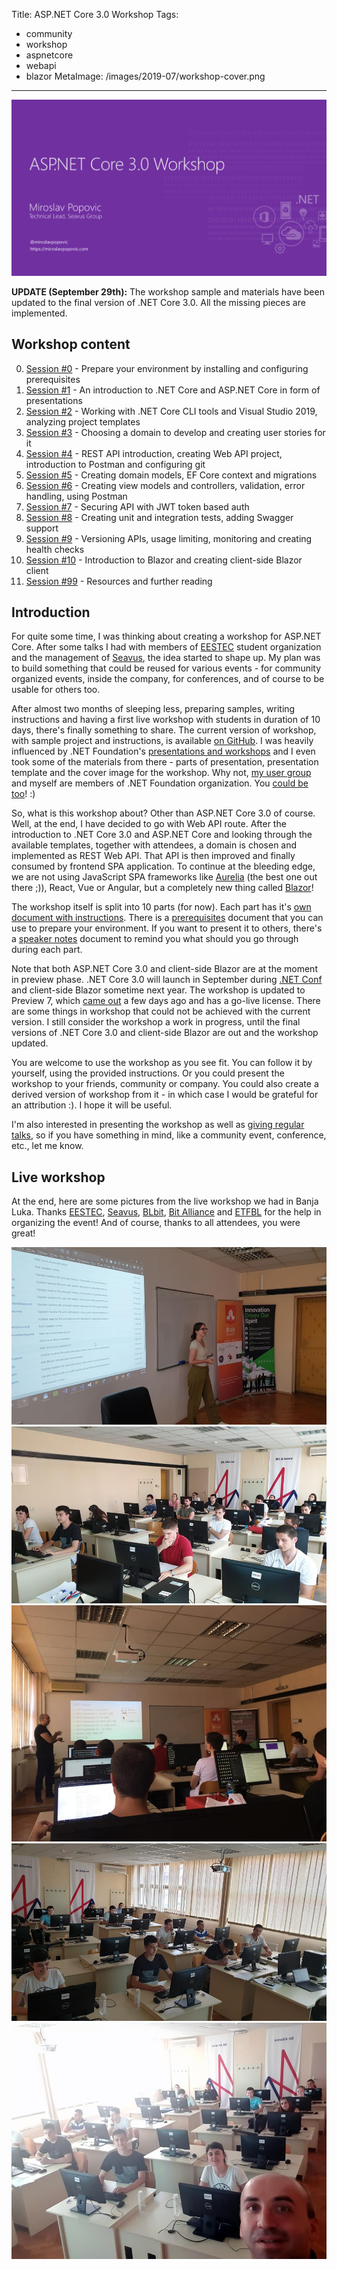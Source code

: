 Title: ASP.NET Core 3.0 Workshop
Tags:
  - community
  - workshop
  - aspnetcore
  - webapi
  - blazor
MetaImage: /images/2019-07/workshop-cover.png
---

![ASP.NET Core 3.0 Workshop](/images/2019-07/workshop-cover.png)

**UPDATE (September 29th):** The workshop sample and materials have been updated to the final version of .NET Core 3.0. All the missing pieces are implemented.

## Workshop content

0. [Session #0](https://github.com/miroslavpopovic/aspnetcore-workshop/tree/master/docs/00-prerequisites.md) - Prepare your environment by installing and configuring prerequisites
1. [Session #1](https://github.com/miroslavpopovic/aspnetcore-workshop/tree/master/docs/01-introduction.md) - An introduction to .NET Core and ASP.NET Core in form of presentations
2. [Session #2](https://github.com/miroslavpopovic/aspnetcore-workshop/tree/master/docs/02-tools-and-templates.md) - Working with .NET Core CLI tools and Visual Studio 2019, analyzing project templates
3. [Session #3](https://github.com/miroslavpopovic/aspnetcore-workshop/tree/master/docs/03-choosing-a-domain.md) - Choosing a domain to develop and creating user stories for it
4. [Session #4](https://github.com/miroslavpopovic/aspnetcore-workshop/tree/master/docs/04-project-initialization.md) - REST API introduction, creating Web API project, introduction to Postman and configuring git
5. [Session #5](https://github.com/miroslavpopovic/aspnetcore-workshop/tree/master/docs/05-domain-models-and-database.md) - Creating domain models, EF Core context and migrations
6. [Session #6](https://github.com/miroslavpopovic/aspnetcore-workshop/tree/master/docs/06-controllers-and-actions.md) - Creating view models and controllers, validation, error handling, using Postman
7. [Session #7](https://github.com/miroslavpopovic/aspnetcore-workshop/tree/master/docs/07-securing-api.md) - Securing API with JWT token based auth
8. [Session #8](https://github.com/miroslavpopovic/aspnetcore-workshop/tree/master/docs/08-testing-and-documentation.md) - Creating unit and integration tests, adding Swagger support
9. [Session #9](https://github.com/miroslavpopovic/aspnetcore-workshop/tree/master/docs/09-versioning-limiting-monitoring.md) - Versioning APIs, usage limiting, monitoring and creating health checks
10. [Session #10](https://github.com/miroslavpopovic/aspnetcore-workshop/tree/master/docs/10-blazor-client.md) - Introduction to Blazor and creating client-side Blazor client
11. [Session #99](https://github.com/miroslavpopovic/aspnetcore-workshop/tree/master/docs/99-resources.md) - Resources and further reading

## Introduction

For quite some time, I was thinking about creating a workshop for ASP.NET Core. After some talks I had with members of [EESTEC](https://www.facebook.com/eestec.lcbanjaluka/) student organization and the management of [Seavus](https://seavus.com/), the idea started to shape up. My plan was to build something that could be reused for various events - for community organized events, inside the company, for conferences, and of course to be usable for others too.

After almost two months of sleeping less, preparing samples, writing instructions and having a first live workshop with students in duration of 10 days, there's finally something to share. The current version of workshop, with sample project and instructions, is available [on GitHub](https://github.com/miroslavpopovic/aspnetcore-workshop). I was heavily influenced by .NET Foundation's [presentations and workshops](https://presentations.dotnetfoundation.org/) and I even took some of the materials from there - parts of presentation, presentation template and the cover image for the workshop. Why not, [my user group](https://www.meetup.com/BLbitUG/) and myself are members of .NET Foundation organization. You [could be too](https://dotnetfoundation.org/get-involved)! :)

So, what is this workshop about? Other than ASP.NET Core 3.0 of course. Well, at the end, I have decided to go with Web API route. After the introduction to .NET Core 3.0 and ASP.NET Core and looking through the available templates, together with attendees, a domain is chosen and implemented as REST Web API. That API is then improved and finally consumed by frontend SPA application. To continue at the bleeding edge, we are not using JavaScript SPA frameworks like [Aurelia](https://aurelia.io/) (the best one out there ;)), React, Vue or Angular, but a completely new thing called [Blazor](https://dotnet.microsoft.com/apps/aspnet/web-apps/client)!

The workshop itself is split into 10 parts (for now). Each part has it's [own document with instructions](https://github.com/miroslavpopovic/aspnetcore-workshop/tree/master/docs). There is a [prerequisites](https://github.com/miroslavpopovic/aspnetcore-workshop/blob/master/docs/00-prerequisites.md) document that you can use to prepare your environment. If you want to present it to others, there's a [speaker notes](https://github.com/miroslavpopovic/aspnetcore-workshop/blob/master/docs/speaker-notes.md) document to remind you what should you go through during each part.

Note that both ASP.NET Core 3.0 and client-side Blazor are at the moment in preview phase. .NET Core 3.0 will launch in September during [.NET Conf](https://www.dotnetconf.net/) and client-side Blazor sometime next year. The workshop is updated to Preview 7, which [came out](https://devblogs.microsoft.com/dotnet/announcing-net-core-3-0-preview-7/) a few days ago and has a go-live license. There are some things in workshop that could not be achieved with the current version. I still consider the workshop a work in progress, until the final versions of .NET Core 3.0 and client-side Blazor are out and the workshop updated.

You are welcome to use the workshop as you see fit. You can follow it by yourself, using the provided instructions. Or you could present the workshop to your friends, community or company. You could also create a derived version of workshop from it - in which case I would be grateful for an attribution :). I hope it will be useful.

I'm also interested in presenting the workshop as well as [giving regular talks](https://miroslavpopovic.com/speaking), so if you have something in mind, like a community event, conference, etc., let me know.

## Live workshop

At the end, here are some pictures from the live workshop we had in Banja Luka. Thanks [EESTEC](https://www.facebook.com/eestec.lcbanjaluka/), [Seavus](https://seavus.com/), [BLbit](https://www.meetup.com/BLbitUG/), [Bit Alliance](http://bit-alliance.ba/) and [ETFBL](https://etf.unibl.org/index.php/en/home) for the help in organizing the event! And of course, thanks to all attendees, you were great!

![ASP.NET Core 3.0 Workshop, Banja Luka](/images/2019-07/workshop-1.jpg)
![ASP.NET Core 3.0 Workshop, Banja Luka](/images/2019-07/workshop-2.jpg)
![ASP.NET Core 3.0 Workshop, Banja Luka](/images/2019-07/workshop-3.jpg)
![ASP.NET Core 3.0 Workshop, Banja Luka](/images/2019-07/workshop-4.jpg)
![ASP.NET Core 3.0 Workshop, Banja Luka](/images/2019-07/workshop-5.jpg)
